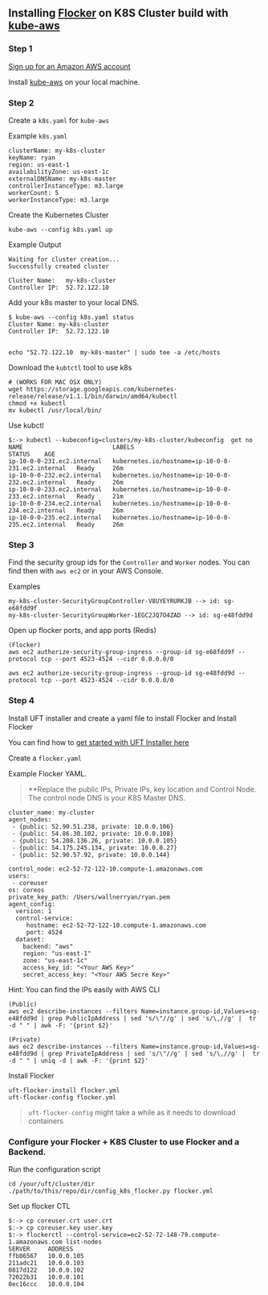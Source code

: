 
## Installing [Flocker](https://clusterhq.com/flocker/introduction/) on K8S Cluster build with [kube-aws](https://coreos.com/kubernetes/docs/latest/kubernetes-on-aws.html)

### Step 1

[Sign up for an Amazon AWS account](aws.amazon.com/free)

Install [kube-aws](https://coreos.com/kubernetes/docs/latest/kubernetes-on-aws.html) on your local machine.

### Step 2

Create a `k8s.yaml` for `kube-aws`

Example `k8s.yaml`
```
clusterName: my-k8s-cluster
keyName: ryan
region: us-east-1
availabilityZone: us-east-1c
externalDNSName: my-k8s-master
controllerInstanceType: m3.large
workerCount: 5
workerInstanceType: m3.large
```

Create the Kubernetes Cluster
```
kube-aws --config k8s.yaml up
```

Example Output
```
Waiting for cluster creation...
Successfully created cluster

Cluster Name:	my-k8s-cluster
Controller IP:	52.72.122.10
```

Add your k8s master to your local DNS.
```
$ kube-aws --config k8s.yaml status
Cluster Name: my-k8s-cluster
Controller IP:  52.72.122.10


echo "52.72.122.10  my-k8s-master" | sudo tee -a /etc/hosts
```

Download the `kubtctl` tool to use k8s
```
# (WORKS FOR MAC OSX ONLY)
wget https://storage.googleapis.com/kubernetes-release/release/v1.1.1/bin/darwin/amd64/kubectl
chmod +x kubectl
mv kubectl /usr/local/bin/
```

Use kubctl
```
$:-> kubectl --kubeconfig=clusters/my-k8s-cluster/kubeconfig  get no
NAME                         LABELS                                              STATUS    AGE
ip-10-0-0-231.ec2.internal   kubernetes.io/hostname=ip-10-0-0-231.ec2.internal   Ready     26m
ip-10-0-0-232.ec2.internal   kubernetes.io/hostname=ip-10-0-0-232.ec2.internal   Ready     26m
ip-10-0-0-233.ec2.internal   kubernetes.io/hostname=ip-10-0-0-233.ec2.internal   Ready     21m
ip-10-0-0-234.ec2.internal   kubernetes.io/hostname=ip-10-0-0-234.ec2.internal   Ready     26m
ip-10-0-0-235.ec2.internal   kubernetes.io/hostname=ip-10-0-0-235.ec2.internal   Ready     26m
```

### Step 3

Find the security group ids for the `Controller` and `Worker` nodes. You can find then with `aws ec2` or in your AWS Console.

Examples
```
my-k8s-cluster-SecurityGroupController-V8UYEYRURKJB --> id: sg-e68fdd9f
my-k8s-cluster-SecurityGroupWorker-1EGC2JQ7O4ZAD --> id: sg-e48fdd9d
```

Open up flocker ports, and app ports (Redis)
```
(Flocker)
aws ec2 authorize-security-group-ingress --group-id sg-e68fdd9f --protocol tcp --port 4523-4524 --cidr 0.0.0.0/0

aws ec2 authorize-security-group-ingress --group-id sg-e48fdd9d --protocol tcp --port 4523-4524 --cidr 0.0.0.0/0
```

### Step 4

Install UFT installer and create a yaml file to install Flocker and Install Flocker

You can find how to [get started with UFT Installer here](https://docs.clusterhq.com/en/1.9.0/labs/installer-getstarted.html)

Create a `flocker.yaml`

Example Flocker YAML. 

> **Replace the public IPs, Private IPs, key location and Control Node. The control node DNS is your K8S Master DNS.

```
cluster_name: my-cluster
agent_nodes:
 - {public: 52.90.51.238, private: 10.0.0.106}
 - {public: 54.86.30.102, private: 10.0.0.108}
 - {public: 54.208.136.26, private: 10.0.0.105}
 - {public: 54.175.245.134, private: 10.0.0.27}
 - {public: 52.90.57.92, private: 10.0.0.144}

control_node: ec2-52-72-122-10.compute-1.amazonaws.com
users:
 - coreuser
os: coreos
private_key_path: /Users/wallnerryan/ryan.pem
agent_config:
  version: 1
  control-service:
     hostname: ec2-52-72-122-10.compute-1.amazonaws.com
     port: 4524
  dataset:
    backend: "aws"
    region: "us-east-1"
    zone: "us-east-1c"
    access_key_id: "<Your AWS Key>"
    secret_access_key: "<Your AWS Secre Key>"
```

Hint: You can find the IPs easily with AWS CLI
```
(Public)
aws ec2 describe-instances --filters Name=instance.group-id,Values=sg-e48fdd9d | grep PublicIpAddress | sed 's/\"//g' | sed 's/\,//g' |  tr -d " " | awk -F: '{print $2}'

(Private)
aws ec2 describe-instances --filters Name=instance.group-id,Values=sg-e48fdd9d | grep PrivateIpAddress | sed 's/\"//g' | sed 's/\,//g' |  tr -d " " | uniq -d | awk -F: '{print $2}'
```

Install Flocker
```
uft-flocker-install flocker.yml
uft-flocker-config flocker.yml
```

> `uft-flocker-config` might take a while as it needs to download containers

### Configure your Flocker + K8S Cluster to use Flocker and a Backend.

Run the configuration script
```
cd /your/uft/cluster/dir
./path/to/this/repo/dir/config_k8s_flocker.py flocker.yml
```

Set up flocker CTL
```
$:-> cp coreuser.crt user.crt
$:-> cp coreuser.key user.key
$:-> flockerctl --control-service=ec2-52-72-148-79.compute-1.amazonaws.com list-nodes
SERVER     ADDRESS
ffb06567   10.0.0.105
211adc21   10.0.0.103
0817d122   10.0.0.102
72022b31   10.0.0.101
0ec16ccc   10.0.0.104
```
